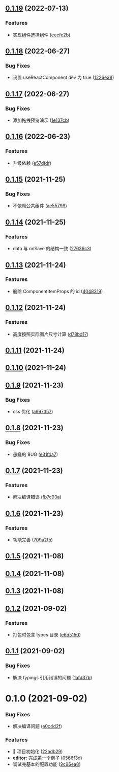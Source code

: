 ## [0.1.19](https://github.com/limaofeng/sunmao-editor/compare/v0.1.18...v0.1.19) (2022-07-13)


### Features

* 实现组件选择组件 ([eecfe2b](https://github.com/limaofeng/sunmao-editor/commit/eecfe2b81692cc2e3de1b6bd90221886616f150f))



## [0.1.18](https://github.com/limaofeng/sunmao-editor/compare/v0.1.17...v0.1.18) (2022-06-27)


### Bug Fixes

* 设置 useReactComponent  dev 为 true ([1226e38](https://github.com/limaofeng/sunmao-editor/commit/1226e38e8798980cbd5e257cd1b12b3ba066449f))



## [0.1.17](https://github.com/limaofeng/sunmao-editor/compare/v0.1.16...v0.1.17) (2022-06-27)


### Bug Fixes

* 添加拖拽预览演示 ([1e137cb](https://github.com/limaofeng/sunmao-editor/commit/1e137cb2ffd313eb11f8d45839eed475244dd529))



## [0.1.16](https://github.com/limaofeng/sunmao-editor/compare/v0.1.15...v0.1.16) (2022-06-23)


### Features

* 升级依赖 ([e57dfdf](https://github.com/limaofeng/sunmao-editor/commit/e57dfdf34e343c2b9d1dfcef273621d839bc307d))



## [0.1.15](https://github.com/limaofeng/sunmao-editor/compare/v0.1.14...v0.1.15) (2021-11-25)


### Bug Fixes

* 不依赖公共组件 ([ae55799](https://github.com/limaofeng/sunmao-editor/commit/ae55799e9462e797a0b237b2f834b8e916c3728e))



## [0.1.14](https://github.com/limaofeng/sunmao-editor/compare/v0.1.13...v0.1.14) (2021-11-25)


### Features

* data 与 onSave 的结构一致 ([27636c3](https://github.com/limaofeng/sunmao-editor/commit/27636c3f37e573adbb3bdf2ef97e3b6e826f7837))



## [0.1.13](https://github.com/limaofeng/sunmao-editor/compare/v0.1.12...v0.1.13) (2021-11-24)


### Features

* 删除 ComponentItemProps 的 id ([4048319](https://github.com/limaofeng/sunmao-editor/commit/404831923f787fcb7db8a3fd8410c0ef2a9977d7))



## [0.1.12](https://github.com/limaofeng/sunmao-editor/compare/v0.1.11...v0.1.12) (2021-11-24)


### Features

* 高度按照实际图片尺寸计算 ([d78bd17](https://github.com/limaofeng/sunmao-editor/commit/d78bd17f55dbcaf49a07ba80bfd7f156c22d4993))



## [0.1.11](https://github.com/limaofeng/sunmao-editor/compare/v0.1.10...v0.1.11) (2021-11-24)



## [0.1.10](https://github.com/limaofeng/sunmao-editor/compare/v0.1.9...v0.1.10) (2021-11-24)



## [0.1.9](https://github.com/limaofeng/sunmao-editor/compare/v0.1.8...v0.1.9) (2021-11-23)


### Bug Fixes

* css 优化 ([a997357](https://github.com/limaofeng/sunmao-editor/commit/a9973572105510619152a6f91a1edefd43998947))



## [0.1.8](https://github.com/limaofeng/sunmao-editor/compare/v0.1.7...v0.1.8) (2021-11-23)


### Bug Fixes

* 愚蠢的 BUG ([e31f4a7](https://github.com/limaofeng/sunmao-editor/commit/e31f4a78a31d186b499c2624697c38f6bf31cfa0))



## [0.1.7](https://github.com/limaofeng/sunmao-editor/compare/v0.1.6...v0.1.7) (2021-11-23)


### Features

* 解决编译错误 ([fb7c93a](https://github.com/limaofeng/sunmao-editor/commit/fb7c93aafd31b567d2e90fde2c882004a00e7a71))



## [0.1.6](https://github.com/limaofeng/sunmao-editor/compare/v0.1.5...v0.1.6) (2021-11-23)


### Features

* 功能完善 ([709a2fb](https://github.com/limaofeng/sunmao-editor/commit/709a2fb15e8a5bc951e291d6cb30ca46866fa2d5))



## [0.1.5](https://github.com/limaofeng/sunmao-editor/compare/v0.1.4...v0.1.5) (2021-11-08)



## [0.1.4](https://github.com/limaofeng/sunmao-editor/compare/v0.1.3...v0.1.4) (2021-11-08)



## [0.1.3](https://github.com/limaofeng/sunmao-editor/compare/v0.1.2...v0.1.3) (2021-11-08)



## [0.1.2](https://github.com/limaofeng/sunmao-editor/compare/v0.1.1...v0.1.2) (2021-09-02)


### Features

* 打包时包含 types 目录 ([e6d5150](https://github.com/limaofeng/sunmao-editor/commit/e6d5150366ae11ea96ead444d339a82c021ef4e3))



## [0.1.1](https://github.com/limaofeng/sunmao-editor/compare/v0.1.0...v0.1.1) (2021-09-02)


### Bug Fixes

* 解决 typings 引用错误的问题 ([1afd37b](https://github.com/limaofeng/sunmao-editor/commit/1afd37b9512664c90a547612daebabd60df1d2b4))



# 0.1.0 (2021-09-02)


### Bug Fixes

* 解决编译问题 ([a0c4d2f](https://github.com/limaofeng/sunmao-editor/commit/a0c4d2ff041ee0adfcb2993c5d53eaa6a7afd0c6))


### Features

* :tada: 项目初始化 ([22adb29](https://github.com/limaofeng/sunmao-editor/commit/22adb299122ce01e72e2109d4afd0930890948a4))
* **editor:** 完成第一个例子 ([0566f3d](https://github.com/limaofeng/sunmao-editor/commit/0566f3d5bc15cf9b220c73791393ecb229f78016))
* 调试完基本的配置功能 ([9c96ea8](https://github.com/limaofeng/sunmao-editor/commit/9c96ea847b8877787c2d51599bc592b68f10cdae))



